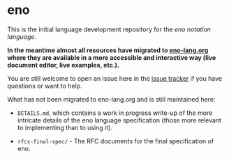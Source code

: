 # eno

This is the initial language development repository for the *eno notation
language*.

**In the meantime almost all resources have migrated to [eno-lang.org](https://eno-lang.org) where they are available in a more accessible and interactive way (live document editor, live examples, etc.).**

You are still welcome to open an issue here in the [issue tracker](https://github.com/eno-lang/eno/issues) if you have questions or want to help.

What has not been migrated to eno-lang.org and is still maintained here:

- `DETAILS.md`, which contains a work in progress write-up of the more intricate
details of the eno language specification (those more relevant to implementing
than to using it).

- `rfcs-final-spec/` - The RFC documents for the final specification of eno.
